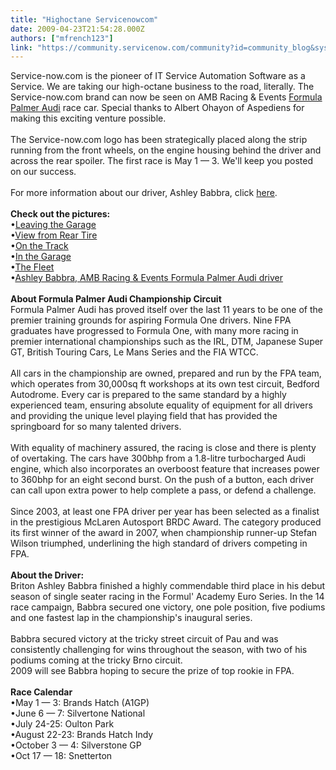 ```yaml
---
title: "Highoctane Servicenowcom"
date: 2009-04-23T21:54:28.000Z
authors: ["mfrench123"]
link: "https://community.servicenow.com/community?id=community_blog&sys_id=d84ea2addbd0dbc01dcaf3231f9619af"
---
```

<p>Service-now.com is the pioneer of IT Service Automation Software as a Service. We are taking our high-octane business to the road, literally. The Service-now.com brand can now be seen on AMB Racing &amp; Events <a title="w.formulapalmeraudi.com/about-fpa/what-is-fpa.aspx" href="http://www.formulapalmeraudi.com/about-fpa/what-is-fpa.aspx" rel="lightframe">Formula Palmer Audi</a> race car. Special thanks to Albert Ohayon of Aspediens for making this exciting venture possible.<br /><br />The Service-now.com logo has been strategically placed along the strip running from the front wheels, on the engine housing behind the driver and across the rear spoiler. The first race is May 1 — 3. We'll keep you posted on our success.<br /><br />For more information about our driver, Ashley Babbra, click <a title="w.formulapalmeraudi.com/drivers/ashley-babbra.aspx" href="http://www.formulapalmeraudi.com/drivers/ashley-babbra.aspx" rel="lightframe">here</a>.<br /><br /><b>Check out the pictures:</b><br />•<a title="w.flickr.com/photos/37681995@N04/3467901554/" href="http://www.flickr.com/photos/37681995@N04/3467901554/" rel="lightframe">Leaving the Garage</a><br />•<a title="w.flickr.com/photos/37681995@N04/3467901646/" href="http://www.flickr.com/photos/37681995@N04/3467901646/" rel="lightframe">View from Rear Tire</a><br />•<a title="w.flickr.com/photos/37681995@N04/3467901570/" href="http://www.flickr.com/photos/37681995@N04/3467901570/" rel="lightframe">On the Track</a><br />•<a title="w.flickr.com/photos/37681995@N04/3467901620/" href="http://www.flickr.com/photos/37681995@N04/3467901620/" rel="lightframe">In the Garage</a><br />•<a title="w.flickr.com/photos/37681995@N04/3467901678/" href="http://www.flickr.com/photos/37681995@N04/3467901678/" rel="lightframe">The Fleet</a><br />•<a title="w.flickr.com/photos/37681995@N04/3467087707/" href="http://www.flickr.com/photos/37681995@N04/3467087707/" rel="lightframe">Ashley Babbra, AMB Racing &amp; Events Formula Palmer Audi driver</a><br /><br /><b>About Formula Palmer Audi Championship Circuit</b><br />Formula Palmer Audi has proved itself over the last 11 years to be one of the premier training grounds for aspiring Formula One drivers. Nine FPA graduates have progressed to Formula One, with many more racing in premier international championships such as the IRL, DTM, Japanese Super GT, British Touring Cars, Le Mans Series and the FIA WTCC.<br /><br />All cars in the championship are owned, prepared and run by the FPA team, which operates from 30,000sq ft workshops at its own test circuit, Bedford Autodrome. Every car is prepared to the same standard by a highly experienced team, ensuring absolute equality of equipment for all drivers and providing the unique level playing field that has provided the springboard for so many talented drivers. <br /><br />With equality of machinery assured, the racing is close and there is plenty of overtaking. The cars have 300bhp from a 1.8-litre turbocharged Audi engine, which also incorporates an overboost feature that increases power to 360bhp for an eight second burst. On the push of a button, each driver can call upon extra power to help complete a pass, or defend a challenge.<br /><br />Since 2003, at least one FPA driver per year has been selected as a finalist in the prestigious McLaren Autosport BRDC Award. The category produced its first winner of the award in 2007, when championship runner-up Stefan Wilson triumphed, underlining the high standard of drivers competing in FPA.<br /><br /><b>About the Driver:</b><br />Briton Ashley Babbra finished a highly commendable third place in his debut season of single seater racing in the Formul' Academy Euro Series. In the 14 race campaign, Babbra secured one victory, one pole position, five podiums and one fastest lap in the championship's inaugural series. <br /><br />Babbra secured victory at the tricky street circuit of Pau and was consistently challenging for wins throughout the season, with two of his podiums coming at the tricky Brno circuit. <br />2009 will see Babbra hoping to secure the prize of top rookie in FPA. <br /><br /><b>Race Calendar</b><br />•May 1 — 3: Brands Hatch (A1GP)<br />•June 6 — 7: Silvertone National<br />•July 24-25: Oulton Park<br />•August 22-23: Brands Hatch Indy<br />•October 3 — 4: Silverstone GP<br />•Oct 17 — 18: Snetterton</p>